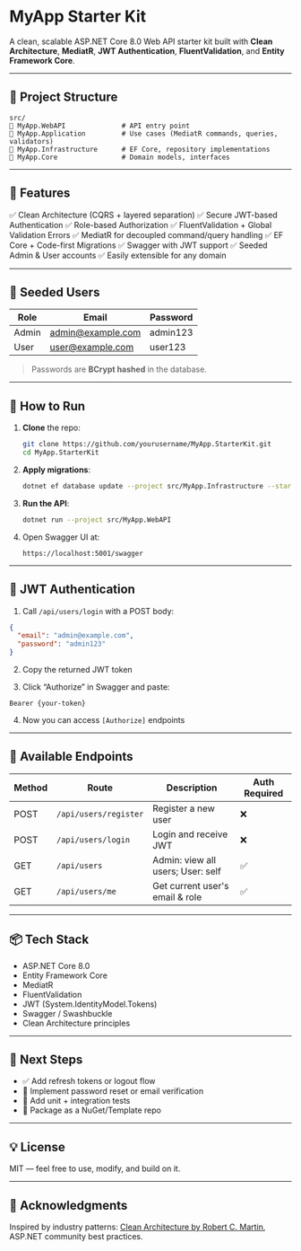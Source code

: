 # MyApp Starter Kit

A clean, scalable ASP.NET Core 8.0 Web API starter kit built with **Clean Architecture**, **MediatR**, **JWT Authentication**, **FluentValidation**, and **Entity Framework Core**.

---

## 🧱 Project Structure

```
src/
🔹️ MyApp.WebAPI              # API entry point
🔹️ MyApp.Application         # Use cases (MediatR commands, queries, validators)
🔹️ MyApp.Infrastructure      # EF Core, repository implementations
🔹️ MyApp.Core                # Domain models, interfaces
```

---

## 🚀 Features

✅ Clean Architecture (CQRS + layered separation)
✅ Secure JWT-based Authentication
✅ Role-based Authorization
✅ FluentValidation + Global Validation Errors
✅ MediatR for decoupled command/query handling
✅ EF Core + Code-first Migrations
✅ Swagger with JWT support
✅ Seeded Admin & User accounts
✅ Easily extensible for any domain

---

## 🔐 Seeded Users

| Role  | Email                                         | Password |
| ----- | --------------------------------------------- | -------- |
| Admin | [admin@example.com](mailto:admin@example.com) | admin123 |
| User  | [user@example.com](mailto:user@example.com)   | user123  |

> Passwords are **BCrypt hashed** in the database.

---

## 💠 How to Run

1. **Clone** the repo:

   ```bash
   git clone https://github.com/yourusername/MyApp.StarterKit.git
   cd MyApp.StarterKit
   ```

2. **Apply migrations**:

   ```bash
   dotnet ef database update --project src/MyApp.Infrastructure --startup-project src/MyApp.WebAPI
   ```

3. **Run the API**:

   ```bash
   dotnet run --project src/MyApp.WebAPI
   ```

4. Open Swagger UI at:

   ```
   https://localhost:5001/swagger
   ```

---

## 🔐 JWT Authentication

1. Call `/api/users/login` with a POST body:

```json
{
  "email": "admin@example.com",
  "password": "admin123"
}
```

2. Copy the returned JWT token

3. Click “Authorize” in Swagger and paste:

```
Bearer {your-token}
```

4. Now you can access `[Authorize]` endpoints

---

## 🥪 Available Endpoints

| Method | Route                 | Description                       | Auth Required |
| ------ | --------------------- | --------------------------------- | ------------- |
| POST   | `/api/users/register` | Register a new user               | ❌             |
| POST   | `/api/users/login`    | Login and receive JWT             | ❌             |
| GET    | `/api/users`          | Admin: view all users; User: self | ✅             |
| GET    | `/api/users/me`       | Get current user's email & role   | ✅             |

---

## 📦 Tech Stack

* ASP.NET Core 8.0
* Entity Framework Core
* MediatR
* FluentValidation
* JWT (System.IdentityModel.Tokens)
* Swagger / Swashbuckle
* Clean Architecture principles

---

## 🧹 Next Steps

* ✅ Add refresh tokens or logout flow
* 🔐 Implement password reset or email verification
* 🧪 Add unit + integration tests
* 📁 Package as a NuGet/Template repo

---

## 💡 License

MIT — feel free to use, modify, and build on it.

---

## 🙌 Acknowledgments

Inspired by industry patterns: [Clean Architecture by Robert C. Martin](https://8thlight.com/blog/uncle-bob/2012/08/13/the-clean-architecture.html), ASP.NET community best practices.

